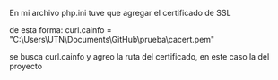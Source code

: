 En mi archivo php.ini tuve que agregar el certificado de SSL

de esta forma: curl.cainfo = "C:\Users\UTN\Documents\GitHub\prueba\cacert.pem"

se busca curl.cainfo y agreo la ruta del certificado, en este caso la del proyecto 